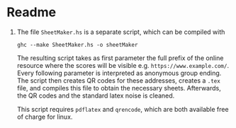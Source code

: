 # Readme

1. The file `SheetMaker.hs` is a separate script, which can be compiled with
   ~~~~
   ghc --make SheetMaker.hs -o sheetMaker
   ~~~~
   The resulting script takes as first parameter the full prefix of the online resource where
   the scores will be visible e.g. `https://www.example.com/`.
   Every following parameter is interpreted as anonymous group ending.
   The script then creates QR codes for these addresses,
   creates a `.tex` file,
   and compiles this file to obtain the necessary sheets.
   Afterwards, the QR codes and the standard latex noise is cleaned.

   This script requires `pdflatex` and `qrencode`, which are both available free of charge
   for linux.